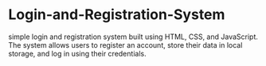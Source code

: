 # Login-and-Registration-System
simple login and registration system built using HTML, CSS, and JavaScript. The system allows users to register an account, store their data in local storage, and log in using their credentials.

